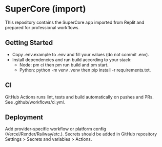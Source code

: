 ﻿# SuperCore (import)

This repository contains the SuperCore app imported from Replit and prepared for professional workflows.

## Getting Started
- Copy .env.example to .env and fill your values (do not commit .env).
- Install dependencies and run build according to your stack:
  - Node: 
pm ci then 
pm run build and 
pm start.
  - Python: python -m venv .venv then pip install -r requirements.txt.

## CI
GitHub Actions runs lint, tests and build automatically on pushes and PRs. See .github/workflows/ci.yml.

## Deployment
Add provider-specific workflow or platform config (Vercel/Render/Railway/etc.).
Secrets should be added in GitHub repository Settings > Secrets and variables > Actions.
